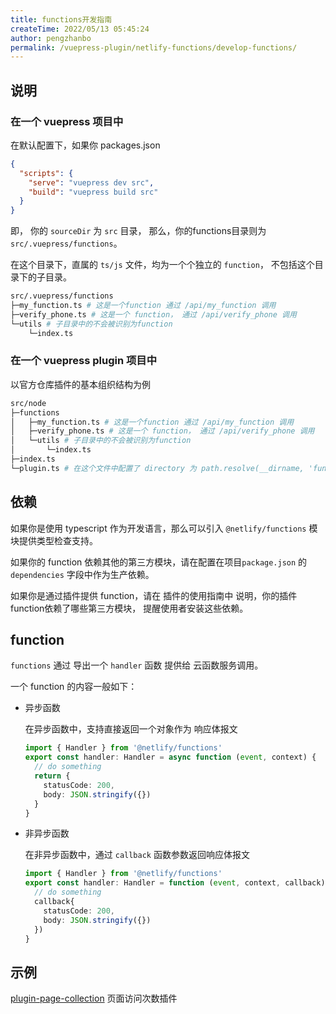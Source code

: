 ```yaml
---
title: functions开发指南
createTime: 2022/05/13 05:45:24
author: pengzhanbo
permalink: /vuepress-plugin/netlify-functions/develop-functions/
---
```


## 说明

### 在一个 vuepress 项目中

在默认配置下，如果你 packages.json
``` json
{
  "scripts": {
    "serve": "vuepress dev src",
    "build": "vuepress build src"
  }
}
```
即， 你的 `sourceDir` 为 `src` 目录， 那么，你的functions目录则为 `src/.vuepress/functions`。

在这个目录下，直属的 `ts/js` 文件，均为一个个独立的 `function`， 不包括这个目录下的子目录。

``` sh
src/.vuepress/functions
├─my_function.ts # 这是一个function 通过 /api/my_function 调用
├─verify_phone.ts # 这是一个 function， 通过 /api/verify_phone 调用
└─utils # 子目录中的不会被识别为function
    └─index.ts
```

### 在一个 vuepress plugin 项目中

以官方仓库插件的基本组织结构为例
``` sh
src/node
├─functions
│   ├─my_function.ts # 这是一个function 通过 /api/my_function 调用
│   ├─verify_phone.ts # 这是一个 function， 通过 /api/verify_phone 调用
│   └─utils # 子目录中的不会被识别为function
│       └─index.ts
├─index.ts
└─plugin.ts # 在这个文件中配置了 directory 为 path.resolve(__dirname, 'functions')
```

## 依赖

如果你是使用 typescript 作为开发语言，那么可以引入 `@netlify/functions` 模块提供类型检查支持。

如果你的 function 依赖其他的第三方模块，请在配置在项目`package.json` 的 `dependencies` 字段中作为生产依赖。

如果你是通过插件提供 function，请在 插件的使用指南中 说明，你的插件function依赖了哪些第三方模块，
提醒使用者安装这些依赖。

## function

`functions` 通过 导出一个 `handler` 函数 提供给 云函数服务调用。

一个 function 的内容一般如下：

- 异步函数
  
  在异步函数中，支持直接返回一个对象作为 响应体报文

  ``` ts
  import { Handler } from '@netlify/functions'
  export const handler: Handler = async function (event, context) {
    // do something
    return {
      statusCode: 200,
      body: JSON.stringify({})
    }
  }
  ```

- 非异步函数
  
  在非异步函数中，通过 `callback` 函数参数返回响应体报文

  ``` ts
  import { Handler } from '@netlify/functions'
  export const handler: Handler = function (event, context, callback) {
    // do something
    callback{
      statusCode: 200,
      body: JSON.stringify({})
    })
  }
  ```

## 示例

[plugin-page-collection](https://github.com/pengzhanbo/vuepress-theme-plume/tree/main/packages/plugin-page-collection)
页面访问次数插件
